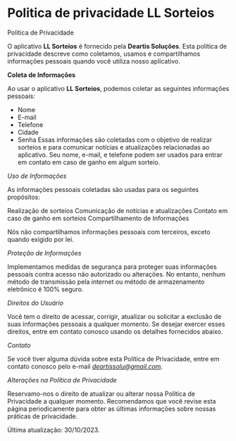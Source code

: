 # Politica de privacidade LL Sorteios
Política de Privacidade

O aplicativo **LL Sorteios** é fornecido pela **Deartis Soluções**. Esta política de privacidade descreve como coletamos, usamos e compartilhamos informações pessoais quando você utiliza nosso aplicativo.

**Coleta de Informações**

Ao usar o aplicativo **LL Sorteios**, podemos coletar as seguintes informações pessoais:

* Nome
* E-mail
* Telefone
* Cidade
* Senha
Essas informações são coletadas com o objetivo de realizar sorteios e para comunicar notícias e atualizações relacionadas ao aplicativo. Seu nome, e-mail, e telefone podem ser usados para entrar em contato em caso de ganho em algum sorteio.

*Uso de Informações*

As informações pessoais coletadas são usadas para os seguintes propósitos:

Realização de sorteios
Comunicação de notícias e atualizações
Contato em caso de ganho em sorteios
Compartilhamento de Informações

Nós não compartilhamos informações pessoais com terceiros, exceto quando exigido por lei.

*Proteção de Informações*

Implementamos medidas de segurança para proteger suas informações pessoais contra acesso não autorizado ou alterações. No entanto, nenhum método de transmissão pela internet ou método de armazenamento eletrônico é 100% seguro.

*Direitos do Usuário*

Você tem o direito de acessar, corrigir, atualizar ou solicitar a exclusão de suas informações pessoais a qualquer momento. Se desejar exercer esses direitos, entre em contato conosco usando os detalhes fornecidos abaixo.

*Contato*

Se você tiver alguma dúvida sobre esta Política de Privacidade, entre em contato conosco pelo e-mail *deartissolu@gmail.com*.

*Alterações na Política de Privacidade*

Reservamo-nos o direito de atualizar ou alterar nossa Política de Privacidade a qualquer momento. Recomendamos que você revise esta página periodicamente para obter as últimas informações sobre nossas práticas de privacidade.

Última atualização: 30/10/2023.
